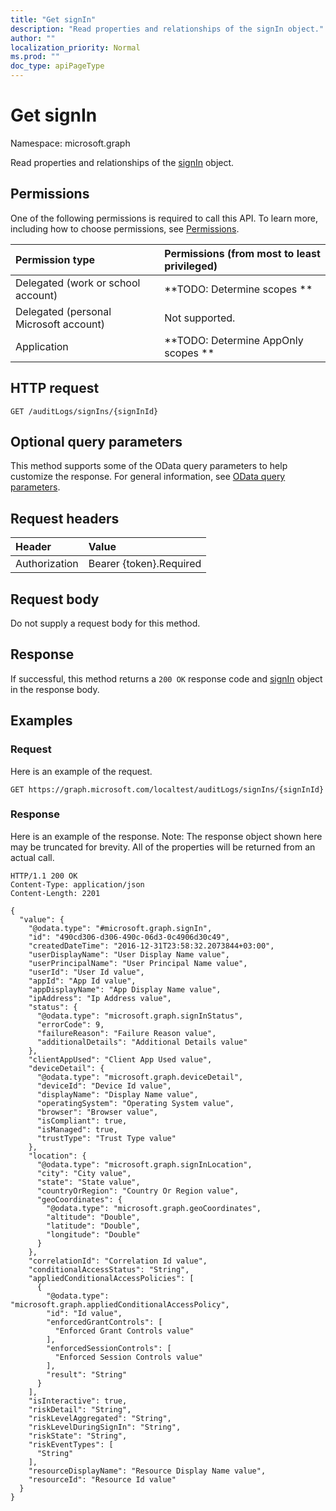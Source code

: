 ```yaml
---
title: "Get signIn"
description: "Read properties and relationships of the signIn object."
author: ""
localization_priority: Normal
ms.prod: ""
doc_type: apiPageType
---
```


# Get signIn

Namespace: microsoft.graph

Read properties and relationships of the [signIn](../resources/signin.md) object.

## Permissions
One of the following permissions is required to call this API. To learn more, including how to choose permissions, see [Permissions](/concepts/permissions-reference.md).

|Permission type|Permissions (from most to least privileged)|
|:---|:---|
|Delegated (work or school account)|**TODO: Determine scopes **|
|Delegated (personal Microsoft account)|Not supported.|
|Application|**TODO: Determine AppOnly scopes **|

## HTTP request
<!-- {
  "blockType": "ignored"
}
-->
``` http
GET /auditLogs/signIns/{signInId}
```

## Optional query parameters
This method supports some of the OData query parameters to help customize the response. For general information, see [OData query parameters](/graph/query-parameters).

## Request headers
|Header|Value|
|:---|:---|
|Authorization|Bearer {token}.Required|

## Request body
Do not supply a request body for this method.

## Response
If successful, this method returns a `200 OK` response code and [signIn](../resources/signin.md) object in the response body.

## Examples

### Request
Here is an example of the request.
<!-- {
  "blockType": "request",
  "name": "get_signin"
}
-->
``` http
GET https://graph.microsoft.com/localtest/auditLogs/signIns/{signInId}
```

### Response
Here is an example of the response. Note: The response object shown here may be truncated for brevity. All of the properties will be returned from an actual call.
<!-- {
  "blockType": "response",
  "truncated": true,
  "@odata.type": "microsoft.graph.signIn"
}
-->
``` http
HTTP/1.1 200 OK
Content-Type: application/json
Content-Length: 2201

{
  "value": {
    "@odata.type": "#microsoft.graph.signIn",
    "id": "490cd306-d306-490c-06d3-0c4906d30c49",
    "createdDateTime": "2016-12-31T23:58:32.2073844+03:00",
    "userDisplayName": "User Display Name value",
    "userPrincipalName": "User Principal Name value",
    "userId": "User Id value",
    "appId": "App Id value",
    "appDisplayName": "App Display Name value",
    "ipAddress": "Ip Address value",
    "status": {
      "@odata.type": "microsoft.graph.signInStatus",
      "errorCode": 9,
      "failureReason": "Failure Reason value",
      "additionalDetails": "Additional Details value"
    },
    "clientAppUsed": "Client App Used value",
    "deviceDetail": {
      "@odata.type": "microsoft.graph.deviceDetail",
      "deviceId": "Device Id value",
      "displayName": "Display Name value",
      "operatingSystem": "Operating System value",
      "browser": "Browser value",
      "isCompliant": true,
      "isManaged": true,
      "trustType": "Trust Type value"
    },
    "location": {
      "@odata.type": "microsoft.graph.signInLocation",
      "city": "City value",
      "state": "State value",
      "countryOrRegion": "Country Or Region value",
      "geoCoordinates": {
        "@odata.type": "microsoft.graph.geoCoordinates",
        "altitude": "Double",
        "latitude": "Double",
        "longitude": "Double"
      }
    },
    "correlationId": "Correlation Id value",
    "conditionalAccessStatus": "String",
    "appliedConditionalAccessPolicies": [
      {
        "@odata.type": "microsoft.graph.appliedConditionalAccessPolicy",
        "id": "Id value",
        "enforcedGrantControls": [
          "Enforced Grant Controls value"
        ],
        "enforcedSessionControls": [
          "Enforced Session Controls value"
        ],
        "result": "String"
      }
    ],
    "isInteractive": true,
    "riskDetail": "String",
    "riskLevelAggregated": "String",
    "riskLevelDuringSignIn": "String",
    "riskState": "String",
    "riskEventTypes": [
      "String"
    ],
    "resourceDisplayName": "Resource Display Name value",
    "resourceId": "Resource Id value"
  }
}
```

